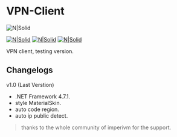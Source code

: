 # VPN-Client

![N|Solid](https://i.imgur.com/12PH59H.png)  

[![N|Solid](https://i.imgur.com/ZIKPTi2.png)](https://discord.gg/RErjBq8)  [![N|Solid](https://i.imgur.com/hBSJB6X.png)](https://github.com/fabiomarigo7/imperivm-steam) [![N|Solid](https://i.imgur.com/DOMgrz2.png)](https://twitter.com/d4nijerez)

VPN client, testing version.

## Changelogs

v1.0 (Last Verstion)
- .NET Framework 4.7.1.
- style MaterialSkin.
- auto code region.
- auto ip public detect.

> thanks to the whole community of imperivm for the support.
